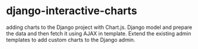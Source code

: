 # django-interactive-charts
adding charts to the Django project with Chart.js. Django model and prepare the data and then fetch it using AJAX in template. Extend the existing admin templates to add custom charts to the Django admin.
